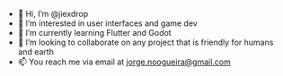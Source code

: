 - 👋 Hi, I’m @jiexdrop
- 👀 I’m interested in user interfaces and game dev
- 🌱 I’m currently learning Flutter and Godot
- 💞️ I’m looking to collaborate on any project that is friendly for humans and earth
- 📫 You reach me via email at [jorge.noogueira@gmail.com](mailto:jorge.noogueira@gmail.com?subject=[GitHub]%20Hello%20Jiexdrop)

<!---
jiexdrop/jiexdrop is a ✨ special ✨ repository because its `README.md` (this file) appears on your GitHub profile.
You can click the Preview link to take a look at your changes.
--->
